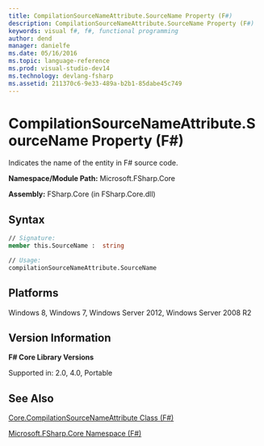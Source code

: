 ```yaml
---
title: CompilationSourceNameAttribute.SourceName Property (F#)
description: CompilationSourceNameAttribute.SourceName Property (F#)
keywords: visual f#, f#, functional programming
author: dend
manager: danielfe
ms.date: 05/16/2016
ms.topic: language-reference
ms.prod: visual-studio-dev14
ms.technology: devlang-fsharp
ms.assetid: 211370c6-9e33-489a-b2b1-85dabe45c749 
---
```


# CompilationSourceNameAttribute.SourceName Property (F#)

Indicates the name of the entity in F# source code.

**Namespace/Module Path:** Microsoft.FSharp.Core

**Assembly:** FSharp.Core (in FSharp.Core.dll)


## Syntax

```fsharp
// Signature:
member this.SourceName :  string

// Usage:
compilationSourceNameAttribute.SourceName
```

## Platforms
Windows 8, Windows 7, Windows Server 2012, Windows Server 2008 R2

## Version Information
**F# Core Library Versions**

Supported in: 2.0, 4.0, Portable

## See Also
[Core.CompilationSourceNameAttribute Class &#40;F&#35;&#41;](Core.CompilationSourceNameAttribute-Class-%5BFSharp%5D.md)

[Microsoft.FSharp.Core Namespace &#40;F&#35;&#41;](Microsoft.FSharp.Core-Namespace-%5BFSharp%5D.md)
